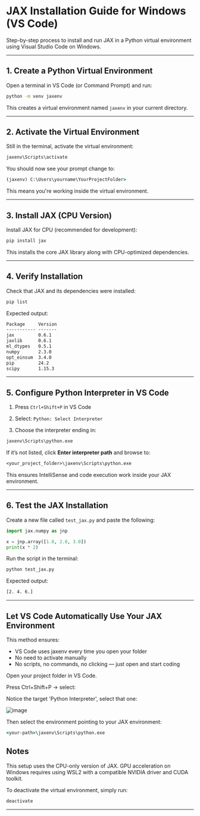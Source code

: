 # JAX Installation Guide for Windows (VS Code)

Step-by-step process to install and run JAX in a Python virtual environment using Visual Studio Code on Windows.

---

## 1. Create a Python Virtual Environment

Open a terminal in VS Code (or Command Prompt) and run:

```cmd
python -m venv jaxenv
```

This creates a virtual environment named `jaxenv` in your current directory.

---

## 2. Activate the Virtual Environment

Still in the terminal, activate the virtual environment:
```cmd
jaxenv\Scripts\activate
```

You should now see your prompt change to:
```cmd
(jaxenv) C:\Users\yourname\YourProjectFolder>
```

This means you're working inside the virtual environment.

---

## 3. Install JAX (CPU Version)

Install JAX for CPU (recommended for development):
```cmd
pip install jax
```

This installs the core JAX library along with CPU-optimized dependencies.

---

## 4. Verify Installation

Check that JAX and its dependencies were installed:
```cmd
pip list
```

Expected output:
```cmd
Package     Version
----------- -------
jax         0.6.1
jaxlib      0.6.1
ml_dtypes   0.5.1
numpy       2.3.0
opt_einsum  3.4.0
pip         24.2
scipy       1.15.3
```

---

## 5. Configure Python Interpreter in VS Code

1. Press `Ctrl+Shift+P` in VS Code
    
2. Select: `Python: Select Interpreter`
    
3. Choose the interpreter ending in:
    

```cmd
jaxenv\Scripts\python.exe
```

If it’s not listed, click **Enter interpreter path** and browse to:
```cmd
<your_project_folder>\jaxenv\Scripts\python.exe
```

This ensures IntelliSense and code execution work inside your JAX environment.

---

## 6. Test the JAX Installation

Create a new file called `test_jax.py` and paste the following:
```python
import jax.numpy as jnp

x = jnp.array([1.0, 2.0, 3.0])
print(x * 2)
```

Run the script in the terminal:
```cmd
python test_jax.py
```

Expected output:
```cmd
[2. 4. 6.]
```

---

## Let VS Code Automatically Use Your JAX Environment

This method ensures:
- VS Code uses jaxenv every time you open your folder
- No need to activate manually
- No scripts, no commands, no clicking — just open and start coding

Open your project folder in VS Code.

Press Ctrl+Shift+P → select:

Notice the target 'Python Interpreter', select that one:

![image](https://github.com/user-attachments/assets/c4ed8257-a66f-491f-acb7-d887811d99c8)

Then select the environment pointing to your JAX environment:
```cmd
<your-path>\jaxenv\Scripts\python.exe
```



## Notes

This setup uses the CPU-only version of JAX. GPU acceleration on Windows requires using WSL2 with a compatible NVIDIA driver and CUDA toolkit.

To deactivate the virtual environment, simply run:

```cmd
deactivate
```

---
